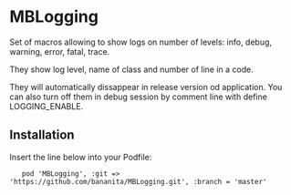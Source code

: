 MBLogging
=========

Set of macros allowing to show logs on number of levels: info, debug, warning, error, fatal, trace.

They show log level, name of class and number of line in a code.

They will automatically dissappear in release version od application. You can also turn off them in debug session by comment line with define LOGGING_ENABLE.

Installation
------------

Insert the line below into your Podfile:

       pod 'MBLogging', :git => 'https://github.com/bananita/MBLogging.git', :branch = 'master'